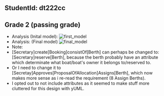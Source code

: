 ## StudentId: dt222cc

## Grade 2 (passing grade)
- Analysis (Inital model):
	![first_model](http://yuml.me/f3fe770d)
- Analysis: (Final model)
	![final_model](http://yuml.me/d2f68f00)
- Note:
 - [Secretary]create[Booking]consistOf[Berth] can perhaps be changed to: [Secretary]reserve[Berth], because the berth probably have an attribute which determinate what boat/boat's owner it belongs to/reserved to.
 - Or I need to change it to [Secretay]Approves[ProposalOfAllocation]Assigns[Berth], which now makes more sense as i re-read the requirement (8 Assign Berths).
 - I opted out to not include attributes as it seemed to make stuff more cluttered for this design with yUML.